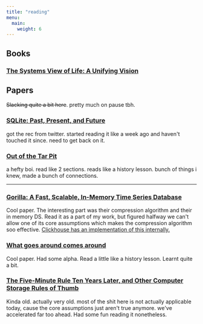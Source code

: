```yaml
---
title: "reading"
menu: 
  main:
    weight: 6
---
```


## Books

### [The Systems View of Life: A Unifying Vision](https://www.cambridge.org/core/books/systems-view-of-life/35186BA5B12161E469C4224B6076ADFE)

## Papers 
~~Slacking quite a bit here~~. pretty much on pause tbh.
### [SQLite: Past, Present, and Future](https://www.vldb.org/pvldb/vol15/p3535-gaffney.pdf)
got the rec from twitter. started reading it like a week ago and haven't touched it since. need to get back on it.

### [Out of the Tar Pit](https://curtclifton.net/papers/MoseleyMarks06a.pdf)
a hefty boi. read like 2 sections. reads like a history lesson. bunch of things i knew, made a bunch of connections.

---

### [Gorilla: A Fast, Scalable, In-Memory Time Series Database](https://www.vldb.org/pvldb/vol8/p1816-teller.pdf)
Cool paper. The interesting part was their compression algorithm and their in memory DS. Read it as a part of my work, but figured halfway we can't allow one of its core assumptions which makes the compression algorithm soo effective.
[Clickhouse has an implementation of this internally.](https://altinity.com/blog/2019-7-new-encodings-to-improve-clickhouse)

### [What goes around comes around](https://people.cs.umass.edu/~yanlei/courses/CS691LL-f06/papers/SH05.pdf)
Cool paper. Had some alpha. Read a little like a history lesson. Learnt quite a bit.

### [The Five-Minute Rule Ten Years Later, and Other Computer Storage Rules of Thumb](https://www.cs.cmu.edu/~natassa/courses/15-721/papers/gray.pdf)
Kinda old. actually very old. most of the shit here is not actually applicable today, cause the core assumptions just aren't true anymore. we've accelerated far too ahead.
Had some fun reading it nonetheless.
